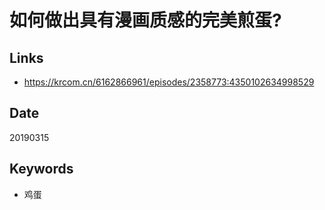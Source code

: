 # 如何做出具有漫画质感的完美煎蛋?​​​​

## Links

* <https://krcom.cn/6162866961/episodes/2358773:4350102634998529>
  
## Date

20190315

## Keywords

* 鸡蛋
